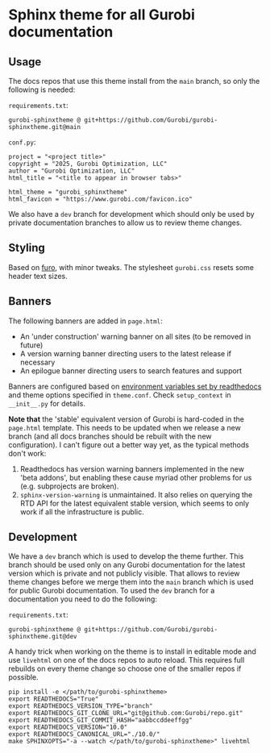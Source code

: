 # Sphinx theme for all Gurobi documentation

## Usage

The docs repos that use this theme install from the `main` branch, so only
the following is needed:

`requirements.txt`:

```
gurobi-sphinxtheme @ git+https://github.com/Gurobi/gurobi-sphinxtheme.git@main
```

`conf.py`:

```
project = "<project title>"
copyright = "2025, Gurobi Optimization, LLC"
author = "Gurobi Optimization, LLC"
html_title = "<title to appear in browser tabs>"

html_theme = "gurobi_sphinxtheme"
html_favicon = "https://www.gurobi.com/favicon.ico"
```

We also have a `dev` branch for development which should only be used by
private documentation branches to allow us to review theme changes.

## Styling

Based on [furo](https://github.com/pradyunsg/furo), with minor tweaks.
The stylesheet `gurobi.css` resets some header text sizes.

## Banners

The following banners are added in `page.html`:

- An 'under construction' warning banner on all sites (to be removed in future)
- A version warning banner directing users to the latest release if necessary
- An epilogue banner directing users to search features and support

Banners are configured based on [environment variables set by
readthedocs](https://docs.readthedocs.io/en/stable/reference/environment-variables.html)
and theme options specified in `theme.conf`. Check `setup_context` in
`__init__.py` for details.

**Note that** the 'stable' equivalent version of Gurobi is hard-coded in the
`page.html` template. This needs to be updated when we release a new branch (and
all docs branches should be rebuilt with the new configuration). I can't figure
out a better way yet, as the typical methods don't work:

1. Readthedocs has version warning banners implemented in the new 'beta addons',
   but enabling these cause myriad other problems for us (e.g. subprojects are
   broken).
2. `sphinx-version-warning` is unmaintained. It also relies on querying the RTD
   API for the latest equivalent stable version, which seems to only work if all
   the infrastructure is public.

## Development

We have a `dev` branch which is used to develop the theme further. This
branch should be used only on any Gurobi documentation for the latest
version which is private and not publicly visible. That allows to review
theme changes before we merge them into the `main` branch which is used for
public Gurobi documentation. To used the `dev` branch for a documentation
you need to do the following:

`requirements.txt`:

```
gurobi-sphinxtheme @ git+https://github.com/Gurobi/gurobi-sphinxtheme.git@dev
```

A handy trick when working on the theme is to install in editable mode and use
`livehtml` on one of the docs repos to auto reload. This requires full rebuilds
on every theme change so choose one of the smaller repos if possible.

```
pip install -e </path/to/gurobi-sphinxtheme>
export READTHEDOCS="True"
export READTHEDOCS_VERSION_TYPE="branch"
export READTHEDOCS_GIT_CLONE_URL="git@github.com:Gurobi/repo.git"
export READTHEDOCS_GIT_COMMIT_HASH="aabbccddeeffgg"
export READTHEDOCS_VERSION="10.0"
export READTHEDOCS_CANONICAL_URL="./10.0/"
make SPHINXOPTS="-a --watch </path/to/gurobi-sphinxtheme>" livehtml
```
